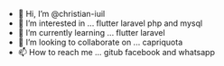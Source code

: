 - 👋 Hi, I’m @christian-iuil
- 👀 I’m interested in ... flutter laravel php and mysql
- 🌱 I’m currently learning ... flutter laravel
- 💞️ I’m looking to collaborate on ... capriquota
- 📫 How to reach me ... gitub facebook and whatsapp

<!---
christian-iuil/christian-iuil is a ✨ special ✨ repository because its `README.md` (this file) appears on your GitHub profile.
You can click the Preview link to take a look at your changes.
--->
